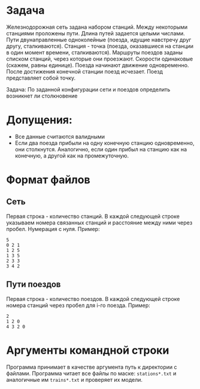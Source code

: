 # Задача
Железнодорожная сеть задана набором станций. Между некоторыми станциями проложены пути. Длина путей задается целыми числами. Пути двунаправленные одноколейные (поезда, идущие навстречу друг другу, сталкиваются). Станция - точка (поезда, оказавшиеся на станции в один момент времени, сталкиваются). Маршруты поездов заданы списком станций, через которые они проезжают. Скорости одинаковые (скажем, равны единице). Поезда начинают движение одновременно. После достижения конечной станции поезд исчезает. Поезд представляет собой точку.

Задача: По заданной конфигурации сети и поездов определить возникнет ли столкновение


# Допущения:

* Все данные считаются валидными
* Если два поезда прибыли на одну конечную станцию одновременно, они столкнутся. Аналогично, если один прибыл на станцию как на конечную, а другой как на промежуточную.

# Формат файлов
## Сеть
Первая строка - количество станций.
В каждой следующей строке указываем номера связанных станций и расстояние между ними через пробел. Нумерация с нуля.
Пример:
```
5
0 2 1
1 2 5
1 3 5
2 3 3
3 4 2
```
## Пути поездов
Первая строка - количество поездов.
В каждой следующей строке номера станций через пробел для i-го поезда.
Пример:
```
2
1 2 0
4 3 2 0
```

# Аргументы командной строки
Программа принимает в качестве аргумента путь к директории с файлами. Программа читает все файлы по маске: `stations*.txt` и аналогичные им `trains*.txt` и проверяет их модели.